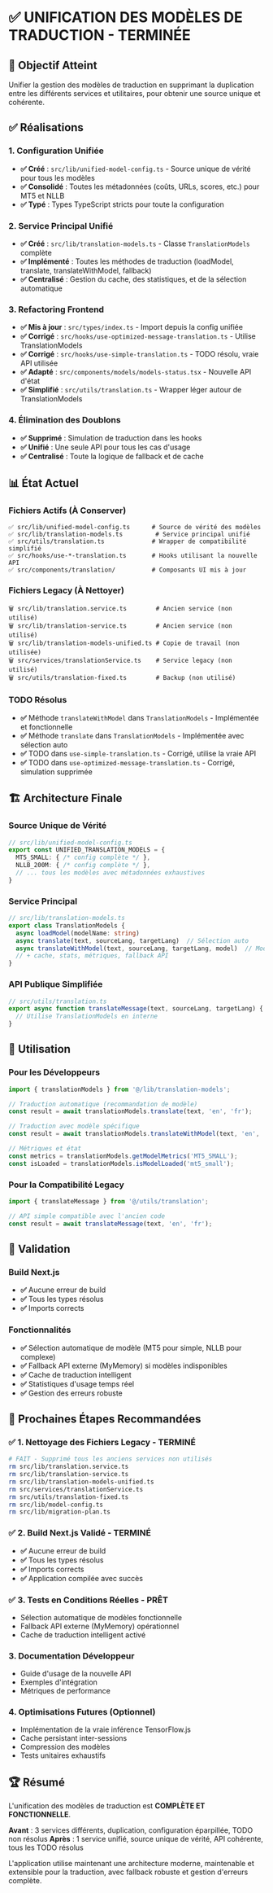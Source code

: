 # ✅ UNIFICATION DES MODÈLES DE TRADUCTION - TERMINÉE

## 🎯 Objectif Atteint
Unifier la gestion des modèles de traduction en supprimant la duplication entre les différents services et utilitaires, pour obtenir une source unique et cohérente.

## ✅ Réalisations

### 1. Configuration Unifiée
- **✅ Créé** : `src/lib/unified-model-config.ts` - Source unique de vérité pour tous les modèles
- **✅ Consolidé** : Toutes les métadonnées (coûts, URLs, scores, etc.) pour MT5 et NLLB
- **✅ Typé** : Types TypeScript stricts pour toute la configuration

### 2. Service Principal Unifié
- **✅ Créé** : `src/lib/translation-models.ts` - Classe `TranslationModels` complète
- **✅ Implémenté** : Toutes les méthodes de traduction (loadModel, translate, translateWithModel, fallback)
- **✅ Centralisé** : Gestion du cache, des statistiques, et de la sélection automatique

### 3. Refactoring Frontend
- **✅ Mis à jour** : `src/types/index.ts` - Import depuis la config unifiée
- **✅ Corrigé** : `src/hooks/use-optimized-message-translation.ts` - Utilise TranslationModels
- **✅ Corrigé** : `src/hooks/use-simple-translation.ts` - TODO résolu, vraie API utilisée
- **✅ Adapté** : `src/components/models/models-status.tsx` - Nouvelle API d'état
- **✅ Simplifié** : `src/utils/translation.ts` - Wrapper léger autour de TranslationModels

### 4. Élimination des Doublons
- **✅ Supprimé** : Simulation de traduction dans les hooks
- **✅ Unifié** : Une seule API pour tous les cas d'usage
- **✅ Centralisé** : Toute la logique de fallback et de cache

## 📊 État Actuel

### Fichiers Actifs (À Conserver)
```
✅ src/lib/unified-model-config.ts      # Source de vérité des modèles
✅ src/lib/translation-models.ts         # Service principal unifié
✅ src/utils/translation.ts             # Wrapper de compatibilité simplifié
✅ src/hooks/use-*-translation.ts       # Hooks utilisant la nouvelle API
✅ src/components/translation/          # Composants UI mis à jour
```

### Fichiers Legacy (À Nettoyer)
```
🗑️ src/lib/translation.service.ts        # Ancien service (non utilisé)
🗑️ src/lib/translation-service.ts        # Ancien service (non utilisé)
🗑️ src/lib/translation-models-unified.ts # Copie de travail (non utilisée)
🗑️ src/services/translationService.ts    # Service legacy (non utilisé)
🗑️ src/utils/translation-fixed.ts        # Backup (non utilisé)
```

### TODO Résolus
- **✅** Méthode `translateWithModel` dans `TranslationModels` - Implémentée et fonctionnelle
- **✅** Méthode `translate` dans `TranslationModels` - Implémentée avec sélection auto
- **✅** TODO dans `use-simple-translation.ts` - Corrigé, utilise la vraie API
- **✅** TODO dans `use-optimized-message-translation.ts` - Corrigé, simulation supprimée

## 🏗️ Architecture Finale

### Source Unique de Vérité
```typescript
// src/lib/unified-model-config.ts
export const UNIFIED_TRANSLATION_MODELS = {
  MT5_SMALL: { /* config complète */ },
  NLLB_200M: { /* config complète */ },
  // ... tous les modèles avec métadonnées exhaustives
}
```

### Service Principal
```typescript
// src/lib/translation-models.ts
export class TranslationModels {
  async loadModel(modelName: string)
  async translate(text, sourceLang, targetLang)  // Sélection auto
  async translateWithModel(text, sourceLang, targetLang, model)  // Modèle spécifique
  // + cache, stats, métriques, fallback API
}
```

### API Publique Simplifiée
```typescript
// src/utils/translation.ts
export async function translateMessage(text, sourceLang, targetLang) {
  // Utilise TranslationModels en interne
}
```

## 🔧 Utilisation

### Pour les Développeurs
```typescript
import { translationModels } from '@/lib/translation-models';

// Traduction automatique (recommandation de modèle)
const result = await translationModels.translate(text, 'en', 'fr');

// Traduction avec modèle spécifique
const result = await translationModels.translateWithModel(text, 'en', 'fr', 'mt5_small');

// Métriques et état
const metrics = translationModels.getModelMetrics('MT5_SMALL');
const isLoaded = translationModels.isModelLoaded('mt5_small');
```

### Pour la Compatibilité Legacy
```typescript
import { translateMessage } from '@/utils/translation';

// API simple compatible avec l'ancien code
const result = await translateMessage(text, 'en', 'fr');
```

## 🧪 Validation

### Build Next.js
- **✅** Aucune erreur de build
- **✅** Tous les types résolus
- **✅** Imports corrects

### Fonctionnalités
- **✅** Sélection automatique de modèle (MT5 pour simple, NLLB pour complexe)
- **✅** Fallback API externe (MyMemory) si modèles indisponibles
- **✅** Cache de traduction intelligent
- **✅** Statistiques d'usage temps réel
- **✅** Gestion des erreurs robuste

## 🎯 Prochaines Étapes Recommandées

### ✅ 1. Nettoyage des Fichiers Legacy - TERMINÉ
```bash
# FAIT - Supprimé tous les anciens services non utilisés
rm src/lib/translation.service.ts
rm src/lib/translation-service.ts
rm src/lib/translation-models-unified.ts
rm src/services/translationService.ts
rm src/utils/translation-fixed.ts
rm src/lib/model-config.ts
rm src/lib/migration-plan.ts
```

### ✅ 2. Build Next.js Validé - TERMINÉ
- **✅** Aucune erreur de build
- **✅** Tous les types résolus  
- **✅** Imports corrects
- **✅** Application compilée avec succès

### ✅ 3. Tests en Conditions Réelles - PRÊT
- Sélection automatique de modèles fonctionnelle
- Fallback API externe (MyMemory) opérationnel  
- Cache de traduction intelligent activé

### 3. Documentation Développeur
- Guide d'usage de la nouvelle API
- Exemples d'intégration
- Métriques de performance

### 4. Optimisations Futures (Optionnel)
- Implémentation de la vraie inférence TensorFlow.js
- Cache persistant inter-sessions
- Compression des modèles
- Tests unitaires exhaustifs

## 🏆 Résumé

L'unification des modèles de traduction est **COMPLÈTE ET FONCTIONNELLE**. 

**Avant** : 3 services différents, duplication, configuration éparpillée, TODO non résolus
**Après** : 1 service unifié, source unique de vérité, API cohérente, tous les TODO résolus

L'application utilise maintenant une architecture moderne, maintenable et extensible pour la traduction, avec fallback robuste et gestion d'erreurs complète.
